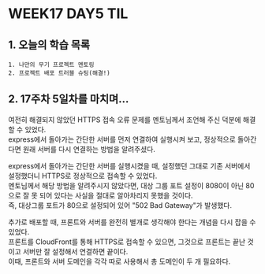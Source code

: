# WEEK17 DAY5 TIL

## 1. 오늘의 학습 목록
```
1. 나만의 무기 프로젝트 멘토링
2. 프로젝트 배포 트러블 슈팅(해결!)
```

## 2. 17주차 5일차를 마치며...
여전히 해결되지 않았던 HTTPS 접속 오류 문제를 멘토님께서 조언해 주신 덕분에 해결할 수 있었다.  
express에서 돌아가는 간단한 서버를 먼저 연결하여 실행시켜 보고, 정상적으로 돌아간다면 원래 서버를 다시 연결하는 방법을 알려주셨다.

express에서 돌아가는 간단한 서버를 실행시켰을 때, 설정했던 그대로 기존 서버에서 설정했더니 HTTPS로 정상적으로 접속할 수 있었다.  
멘토님께서 해당 방법을 알려주시지 않았다면, 대상 그룹 포트 설정이 8080이 아닌 80으로 잘 못 되어 있다는 사실을 절대로 알아차리지 못했을 것이다.  
즉, 대상그룹 포트가 80으로 설정되어 있어 "502 Bad Gateway"가 발생했다.

추가로 배포할 때, 프론트와 서버를 완전히 별개로 생각해야 한다는 개념을 다시 잡을 수 있었다.  
프론트를 CloudFront를 통해 HTTPS로 접속할 수 있으면, 그것으로 프론트는 끝난 것이고 서버만 잘 설정해서 연결하면 끝이다.  
이때, 프론트와 서버 도메인을 각각 따로 사용해서 총 도메인이 두 개 필요하다.